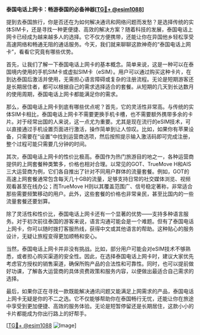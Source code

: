 **泰国电话上网卡：畅游泰国的必备神器[[TG💪+ @esim1088](https://t.me/s/esim1088)]**

提到去泰国旅行，你是否还在为如何解决通讯和网络问题而发愁？是选择传统的实体SIM卡，还是寻找一种更便捷、高效的解决方案？随着科技的发展，泰国电话上网卡已经成为越来越多人的选择。它不仅方便携带，还能让你在异国他乡轻松享受高速网络和畅通无阻的通话服务。今天，我们就来聊聊这款神奇的“泰国电话上网卡”，看看它究竟有哪些优势。

首先，让我们了解一下泰国电话上网卡的基本概念。简单来说，这是一种可以在泰国境内使用的手机SIM卡或虚拟SIM卡（eSIM）。用户可以通过购买这种卡片，在到达泰国后激活并使用，无需担心语言障碍或复杂的注册流程。无论是短期游客还是长期居住者，都可以根据自己的需求选择适合的套餐。从短期的几天到长达数月的使用周期，泰国电话上网卡都能满足你的需求。

那么，泰国电话上网卡到底有哪些优点呢？首先，它的灵活性非常高。与传统的实体SIM卡相比，泰国电话上网卡不需要更换手机卡槽，也不需要额外携带多余的卡片。对于经常出国的人来说，这一点尤为重要。尤其是现在流行的eSIM技术，可以直接通过手机设置页面进行激活，操作简单到让人惊叹。比如，如果你有苹果设备，只需要在“设置”中找到运营商选项，然后按照提示输入激活码即可完成注册，整个过程可能只需要几分钟的时间。

其次，泰国电话上网卡的性价比极高。泰国作为热门旅游目的地之一，各种运营商提供的上网套餐种类繁多，价格也相对合理。以常见的GOT、TrueMove H和AIS三大运营商为例，它们各自推出了针对不同用户群体的流量套餐。例如，GOT的高速上网套餐通常包含每天几十GB的流量，足够支持日常的社交媒体浏览、视频观看甚至在线办公；而TrueMove H则以其覆盖范围广、信号稳定著称，非常适合那些需要频繁移动的用户。此外，这些套餐的价格也非常亲民，甚至比国内的一些流量套餐还要划算。

除了灵活性和性价比，泰国电话上网卡还有一个显著的优势——支持多种语言服务。对于初次前往泰国的游客来说，语言沟通可能会是一个难题。但有了泰国电话上网卡，你可以随时拨打客服热线，获得中文或其他语言的帮助。这种贴心的服务设计，无疑让旅程变得更加顺畅和安心。

当然，泰国电话上网卡并非没有挑战。比如，部分用户可能会对eSIM技术不够熟悉，或者担心购买渠道的安全性。因此，在选择泰国电话上网卡时，建议大家优先考虑官方授权的销售渠道，确保所购产品的合法性和可靠性。同时，也可以提前做好功课，了解各大运营商的具体资费政策和服务内容，以便做出最适合自己需求的选择。

最后，如果你正在寻找一款既能解决通讯问题又能满足上网需求的产品，泰国电话上网卡无疑是你的不二之选。它不仅能够帮助你在泰国畅行无忧，还能让你在旅途中享受到更加便捷、高效的服务体验。无论是短暂停留还是长期居住，这款小小的卡片都能成为你出行路上的好帮手。

[[TG💪+ @esim1088](https://t.me/s/esim1088) ![Image](https://i.postimg.cc/4NQfJmqS/Snipaste-2025-05-13-00-14-12.png)]